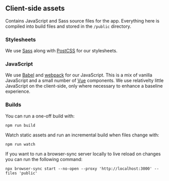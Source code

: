 ## Client-side assets

Contains JavaScript and Sass source files for the app. Everything here is compiled into build files and stored in the `/public` directory.

### Stylesheets

We use [Sass](https://sass-lang.com/) along with [PostCSS](https://postcss.org/) for our stylesheets.

### JavaScript

We use [Babel](https://babeljs.io/) and [webpack](https://webpack.js.org/concepts/) for our JavaScript. This is a mix of vanilla JavaScript and a small number of [Vue](https://vuejs.org/) components. We use relativelty little JavaScript on the client-side, only where necessary to enhance a baseline experience.

### Builds

You can run a one-off build with:

```shell script
npm run build
```

Watch static assets and run an incremental build when files change with:

```shell script
npm run watch
```

If you want to run a browser-sync server locally to live reload on changes you can run the following command:

```
npx browser-sync start --no-open --proxy 'http://localhost:3000' --files 'public'
```
